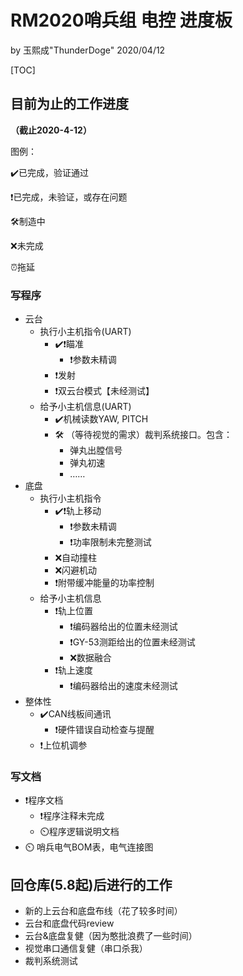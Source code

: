 # RM2020哨兵组 电控 进度板

by 玉熙成"ThunderDoge" 2020/04/12

[TOC]



## 目前为止的工作进度

**（截止2020-4-12）**

图例：

:heavy_check_mark:已完成，验证通过

:exclamation: ​已完成，未验证，或存在问题

:hammer_and_wrench:制造中​ 

:x:未完成

:alarm_clock:拖延



### 写程序

- 云台
  - 执行小主机指令(UART)
    - :heavy_check_mark::exclamation:瞄准
      - :exclamation:参数未精调
    - :exclamation:发射
    - :exclamation:双云台模式【未经测试】
  - 给予小主机信息(UART)
    - :heavy_check_mark:机械读数YAW, PITCH
    - :hammer_and_wrench: （等待视觉的需求）​裁判系统接口。包含：
      - 弹丸出膛信号
      - 弹丸初速
      - ……
- 底盘
  - 执行小主机指令
    - :heavy_check_mark::exclamation:轨上移动
      - :exclamation:参数未精调
      - :exclamation:功率限制未完整测试
    - :x:自动撞柱
    - :x:闪避机动
    - :exclamation:附带缓冲能量的功率控制
  - 给予小主机信息
    - :exclamation:轨上位置
      - :exclamation:编码器给出的位置未经测试
      - :exclamation:GY-53测距给出的位置未经测试
      - :x:数据融合
    - :exclamation:轨上速度
      - :exclamation:编码器给出的速度未经测试
- 整体性
  - :heavy_check_mark:CAN线板间通讯
    -  :exclamation:硬件错误自动检查与提醒
  - :exclamation:上位机调参

### 写文档

- :exclamation:程序文档 
  - :exclamation:程序注释未完成
  - :timer_clock: ​程序逻辑说明文档 
- :timer_clock: 哨兵电气BOM表，电气连接图

## 回仓库(5.8起)后进行的工作

- 新的上云台和底盘布线（花了较多时间）
- 云台和底盘代码review
- 云台&底盘复健（因为憨批浪费了一些时间）
- 视觉串口通信复健（串口杀我）
- 裁判系统测试